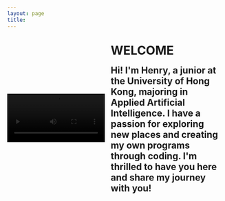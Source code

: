 ```yaml
---
layout: page
title: 
---
```


<br>

<style>
video {
    max-width: 45%;
    height: auto;
    filter: brightness(50%); /* Make the video darker */
}

.image-left, .image-right {
    margin: 1em 0;
}

@media (min-width: 20em) {
    .image-left, .image-right {
        display: flex;
        align-items: center;
    }

    .image-left video {
        margin-right: 1em;
        float: left; /* fallback */
    }

    .image-right video {
        order: 1;
        margin-left: 1em;
        float: right; /* fallback */
    }
    
    /* clearfix for fallback */
    .image-left::after,
    .image-right::after {
        content: "";
        display: block;
        clear: both;
    }
}

@media (min-width: 30em) {
    .image-left video, .image-right video {
        flex-shrink: 0;
    }
}

.welcome-text {
    flex: 2;
    display: flex;
    flex-direction: column;
    justify-content: center;
}

.welcome-text h1, .welcome-text h2 {
    margin: 0;
    padding: 0;
}
</style>

<div class="image-left container" style="margin: auto;">
   <video id="videoElement" controls>
      <source src="/assets/vid/travel.mp4" type="video/mp4">
      Your browser does not support the video tag.
   </video>
   <div class="welcome-text">
      <h1 id="welcomeTitle">WELCOME</h1>
      <br>
      <h2 id="welcomeSubtitle">Hi! I'm Henry, a junior at the University of Hong Kong, majoring in Applied Artificial Intelligence. I have a passion for exploring new places and creating my own programs through coding. I'm thrilled to have you here and share my journey with you!</h2>
   </div>
</div>

<script>
    function getTextWidth(text, font) {
        const canvas = getTextWidth.canvas || (getTextWidth.canvas = document.createElement("canvas"));
        const context = canvas.getContext("2d");
        context.font = font;
        const metrics = context.measureText(text);
        return metrics.width;
    }

    function getCssStyle(element, prop) {
        return window.getComputedStyle(element, null).getPropertyValue(prop);
    }

    function getCanvasFont(el = document.body) {
        const fontWeight = getCssStyle(el, 'font-weight') || 'normal';
        const fontSize = getCssStyle(el, 'font-size') || '16px';
        const fontFamily = getCssStyle(el, 'font-family') || 'Times New Roman';
        return `${fontWeight} ${fontSize} ${fontFamily}`;
    }

    function adjustFontSizeAndLineHeight() {
        const videoElement = document.getElementById('videoElement');
        const titleElement = document.getElementById('welcomeTitle');
        const subtitleElement = document.getElementById('welcomeSubtitle');

        const videoHeight = videoElement.clientHeight;
        const availableWidth = document.querySelector('.welcome-text').clientWidth;

        // Adjust the font size of the title to fit the width
        let fontSize = 1; // Start with a smaller font size
        titleElement.style.fontSize = `${fontSize}em`;
        let textWidth = getTextWidth(titleElement.textContent, getCanvasFont(titleElement));
        while (textWidth < availableWidth && fontSize < 5) { // Constrain max font size to 5em
            fontSize += 0.1;
            titleElement.style.fontSize = `${fontSize}em`;
            textWidth = getTextWidth(titleElement.textContent, getCanvasFont(titleElement));
        }

        // Adjust the font size of the subtitle to match the height of the video
        let subtitleFontSize = 1;
        let lineHeight = 1.2;
        subtitleElement.style.fontSize = `${subtitleFontSize}em`;
        subtitleElement.style.lineHeight = lineHeight;
        let subtitleHeight = subtitleElement.clientHeight;
        while (subtitleHeight < videoHeight && subtitleFontSize < 3) { // Constrain max font size to 2em
            subtitleFontSize += 0.1;
            lineHeight += 0.1;
            subtitleElement.style.fontSize = `${subtitleFontSize}em`;
            subtitleElement.style.lineHeight = lineHeight;
            subtitleHeight = subtitleElement.clientHeight;
        }

        // Reduce font size and line height if subtitle exceeds video height
        while (subtitleHeight > videoHeight && subtitleFontSize > 0.5) { // Ensure font size does not go below 0.5em
            subtitleFontSize -= 0.1;
            lineHeight -= 0.1;
            subtitleElement.style.fontSize = `${subtitleFontSize}em`;
            subtitleElement.style.lineHeight = lineHeight;
            subtitleHeight = subtitleElement.clientHeight;
        }
    }

    window.onload = adjustFontSizeAndLineHeight;
    window.onresize = adjustFontSizeAndLineHeight;
</script>